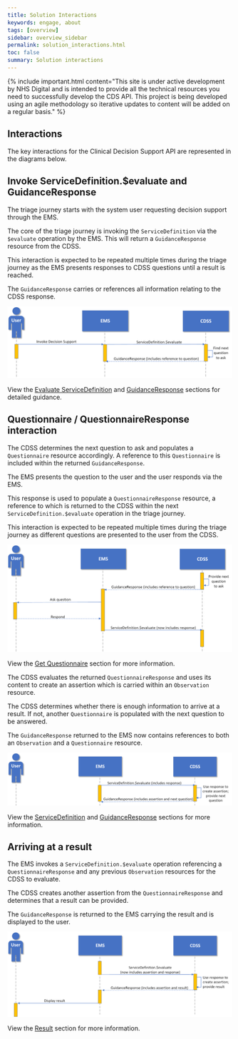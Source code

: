 ```yaml
---
title: Solution Interactions
keywords: engage, about
tags: [overview]
sidebar: overview_sidebar
permalink: solution_interactions.html
toc: false
summary: Solution interactions
---
```


{% include important.html content="This site is under active development by NHS Digital and is intended to provide all the technical resources you need to successfully develop the CDS API. This project is being developed using an agile methodology so iterative updates to content will be added on a regular basis." %}


## Interactions ##

The key interactions for the Clinical Decision Support API are represented in the diagrams below.

## Invoke ServiceDefinition.$evaluate and GuidanceResponse ##

The triage journey starts with the system user requesting decision support through the EMS.

The core of the triage journey is invoking the `ServiceDefinition` via the `$evaluate` operation by the EMS. This will return a `GuidanceResponse` resource from the CDSS.

This interaction is expected to be repeated multiple times during the triage journey as the EMS presents responses to CDSS questions until a result is reached. 

The `GuidanceResponse` carries or references all information relating to the CDSS response.

![Diagram showing UEC Digital Integration Programme invoke decision support interaction](images/solution/invoke-decision-support.png)

View the [Evaluate ServiceDefinition](api_post_service_definition.html) and [GuidanceResponse](api_guidance_response.html) sections for detailed guidance.


## Questionnaire / QuestionnaireResponse interaction ##

The CDSS determines the next question to ask and populates a `Questionnaire` resource accordingly.
A reference to this `Questionnaire` is included within the returned `GuidanceResponse`.

The EMS presents the question to the user and the user responds via the EMS.

This response is used to populate a `QuestionnaireResponse` resource, a reference to which is returned to the CDSS within the next `ServiceDefinition.$evaluate` operation in the triage journey.

This interaction is expected to be repeated multiple times during the triage journey as different questions are presented to the user from the CDSS.

![Diagram showing UEC Digital Integration Programme ask question interaction](images/solution/questionnaire-interaction.png)

View the [Get Questionnaire](api_get_questionnaire.html) section for more information.

The CDSS evaluates the returned `QuestionnaireResponse` and uses its content to create an assertion which is carried within an `Observation` resource.

The CDSS determines whether there is enough information to arrive at a result. If not, another `Questionnaire` is populated with the next question to be answered.
 
The `GuidanceResponse` returned to the EMS now contains references to both an `Observation` and a `Questionnaire` resource.

![Diagram showing UEC Digital Integration Programme servicedefinition evaluate response interaction](images/solution/assertion-interaction.png)

View the [ServiceDefinition](api_post_service_definition.html) and [GuidanceResponse](api_guidance_response.html) sections for more information.


## Arriving at a result ##
The EMS invokes a `ServiceDefinition.$evaluate` operation referencing a `QuestionnaireResponse` and any previous `Observation` resources for the CDSS to evaluate.

The CDSS creates another assertion from the `QuestionnaireResponse` and determines that a result can be provided.

The `GuidanceResponse` is returned to the EMS carrying the result and is displayed to the user.

![Diagram showing UEC Digital Integration Programme display result interaction](images/solution/result-interaction.png)

View the [Result](api_return_guidance_response.html) section for more information.


